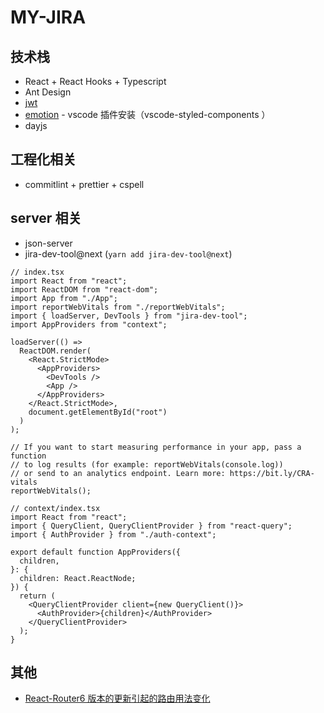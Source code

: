 # MY-JIRA

## 技术栈

- React + React Hooks + Typescript
- Ant Design
- [jwt](https://jwt.io/)
- [emotion](https://emotion.sh/docs/introduction) - vscode 插件安装（vscode-styled-components
  ）
- dayjs

## 工程化相关

- commitlint + prettier + cspell

## server 相关

- json-server
- jira-dev-tool@next (`yarn add jira-dev-tool@next`)

```tsx
// index.tsx
import React from "react";
import ReactDOM from "react-dom";
import App from "./App";
import reportWebVitals from "./reportWebVitals";
import { loadServer, DevTools } from "jira-dev-tool";
import AppProviders from "context";

loadServer(() =>
  ReactDOM.render(
    <React.StrictMode>
      <AppProviders>
        <DevTools />
        <App />
      </AppProviders>
    </React.StrictMode>,
    document.getElementById("root")
  )
);

// If you want to start measuring performance in your app, pass a function
// to log results (for example: reportWebVitals(console.log))
// or send to an analytics endpoint. Learn more: https://bit.ly/CRA-vitals
reportWebVitals();
```

```tsx
// context/index.tsx
import React from "react";
import { QueryClient, QueryClientProvider } from "react-query";
import { AuthProvider } from "./auth-context";

export default function AppProviders({
  children,
}: {
  children: React.ReactNode;
}) {
  return (
    <QueryClientProvider client={new QueryClient()}>
      <AuthProvider>{children}</AuthProvider>
    </QueryClientProvider>
  );
}
```

## 其他

- [React-Router6 版本的更新引起的路由用法变化](https://zhuanlan.zhihu.com/p/458799339)
